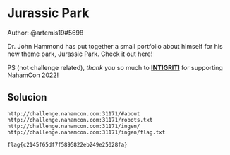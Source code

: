 # Jurassic Park
Author: @artemis19#5698  
  
Dr. John Hammond has put together a small portfolio about himself for his new theme park, Jurassic Park. Check it out here!  
  
PS (not challenge related), _thank you_ so much to **[INTIGRITI](https://www.intigriti.com/)** for supporting NahamCon 2022!

## Solucion
```
http://challenge.nahamcon.com:31171/#about
http://challenge.nahamcon.com:31171/robots.txt
http://challenge.nahamcon.com:31171/ingen/
http://challenge.nahamcon.com:31171/ingen/flag.txt

flag{c2145f65df7f5895822eb249e25028fa}
```
